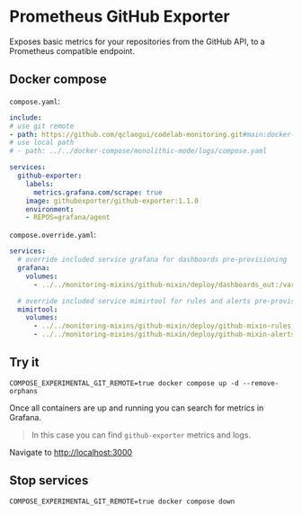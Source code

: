 # Prometheus GitHub Exporter

Exposes basic metrics for your repositories from the GitHub API, to a Prometheus compatible endpoint.

## Docker compose

`compose.yaml`:

```yaml
include:
# use git remote
- path: https://github.com/qclaogui/codelab-monitoring.git#main:docker-compose/monolithic-mode/logs/compose.yaml
# use local path
# - path: ../../docker-compose/monolithic-mode/logs/compose.yaml

services:
  github-exporter:
    labels:
      metrics.grafana.com/scrape: true
    image: githubexporter/github-exporter:1.1.0
    environment:
    - REPOS=grafana/agent
```

`compose.override.yaml`:

```yaml
services:
  # override included service grafana for dashboards pre-provisioning
  grafana:
    volumes:
      - ../../monitoring-mixins/github-mixin/deploy/dashboards_out:/var/lib/grafana/dashboards/github-mixin

  # override included service mimirtool for rules and alerts pre-provisioning
  mimirtool:
    volumes:
      - ../../monitoring-mixins/github-mixin/deploy/github-mixin-rules.yaml:/rules/github-mixin-rules.yaml
      - ../../monitoring-mixins/github-mixin/deploy/github-mixin-alerts.yaml:/rules/github-mixin-alerts.yaml
```

## Try it

```shell
COMPOSE_EXPERIMENTAL_GIT_REMOTE=true docker compose up -d --remove-orphans
```

Once all containers are up and running you can search for metrics in Grafana.

> In this case you can find `github-exporter` metrics and logs.

Navigate to [http://localhost:3000](http://localhost:3000)

## Stop services

```shell
COMPOSE_EXPERIMENTAL_GIT_REMOTE=true docker compose down
```
